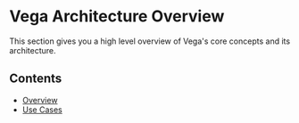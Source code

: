 # Vega Architecture Overview

This section gives you a high level overview of Vega's core concepts and its architecture.

## Contents
* [Overview](overview.md)
* [Use Cases](usecases.md)